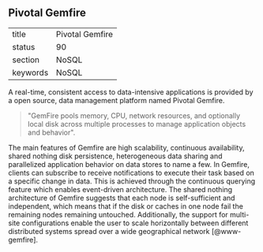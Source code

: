 ## Pivotal Gemfire


|          |                 |
| -------- | --------------- |
| title    | Pivotal Gemfire | 
| status   | 90              |
| section  | NoSQL           |
| keywords | NoSQL           |


     
A real-time, consistent access to data-intensive applications is
provided by a open source, data management platform named Pivotal
Gemfire.

> "GemFire pools memory, CPU, network resources, and optionally local
> disk across multiple processes to manage application objects and
> behavior".

The main features of Gemfire are high scalability, continuous
availability, shared nothing disk persistence, heterogeneous data
sharing and parallelized application behavior on data stores to name a
few.  In Gemfire, clients can subscribe to receive notifications to
execute their task based on a specific change in data. This is
achieved through the continuous querying feature which enables
event-driven architecture. The shared nothing architecture of Gemfire
suggests that each node is self-sufficient and independent, which
means that if the disk or caches in one node fail the remaining nodes
remaining untouched. Additionally, the support for multi-site
configurations enable the user to scale horizontally between different
distributed systems spread over a wide geographical network
[@www-gemfire].
     
